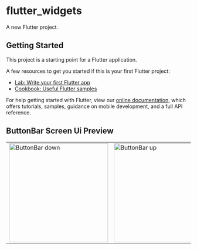 # flutter_widgets

A new Flutter project.

## Getting Started

This project is a starting point for a Flutter application.

A few resources to get you started if this is your first Flutter project:

- [Lab: Write your first Flutter app](https://flutter.dev/docs/get-started/codelab)
- [Cookbook: Useful Flutter samples](https://flutter.dev/docs/cookbook)

For help getting started with Flutter, view our
[online documentation](https://flutter.dev/docs), which offers tutorials,
samples, guidance on mobile development, and a full API reference.


## ButtonBar Screen Ui Preview


<table>

<tr>

<td>


<img src="https://user-images.githubusercontent.com/103892160/230892232-0ebad082-647a-4284-8ef7-e60e5c250031.png" alt="ButtonBar down" width="270"/>

</td>


<td>


<img src="https://user-images.githubusercontent.com/103892160/230892607-35c42aee-303c-4611-aec6-f87d0f17b504.png" alt="ButtonBar up" width="270"/>

</td>





</tr>

</table>








